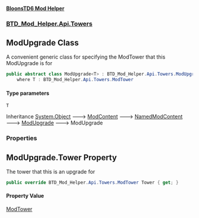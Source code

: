 #### [BloonsTD6 Mod Helper](README.md 'README')
### [BTD_Mod_Helper.Api.Towers](README.md#BTD_Mod_Helper.Api.Towers 'BTD_Mod_Helper.Api.Towers')

## ModUpgrade<T> Class

A convenient generic class for specifying the ModTower that this ModUpgrade is for

```csharp
public abstract class ModUpgrade<T> : BTD_Mod_Helper.Api.Towers.ModUpgrade
    where T : BTD_Mod_Helper.Api.Towers.ModTower
```
#### Type parameters

<a name='BTD_Mod_Helper.Api.Towers.ModUpgrade_T_.T'></a>

`T`

Inheritance [System.Object](https://docs.microsoft.com/en-us/dotnet/api/System.Object 'System.Object') &#129106; [ModContent](BTD_Mod_Helper.Api.ModContent.md 'BTD_Mod_Helper.Api.ModContent') &#129106; [NamedModContent](BTD_Mod_Helper.Api.NamedModContent.md 'BTD_Mod_Helper.Api.NamedModContent') &#129106; [ModUpgrade](BTD_Mod_Helper.Api.Towers.ModUpgrade.md 'BTD_Mod_Helper.Api.Towers.ModUpgrade') &#129106; ModUpgrade<T>
### Properties

<a name='BTD_Mod_Helper.Api.Towers.ModUpgrade_T_.Tower'></a>

## ModUpgrade<T>.Tower Property

The tower that this is an upgrade for

```csharp
public override BTD_Mod_Helper.Api.Towers.ModTower Tower { get; }
```

#### Property Value
[ModTower](BTD_Mod_Helper.Api.Towers.ModTower.md 'BTD_Mod_Helper.Api.Towers.ModTower')